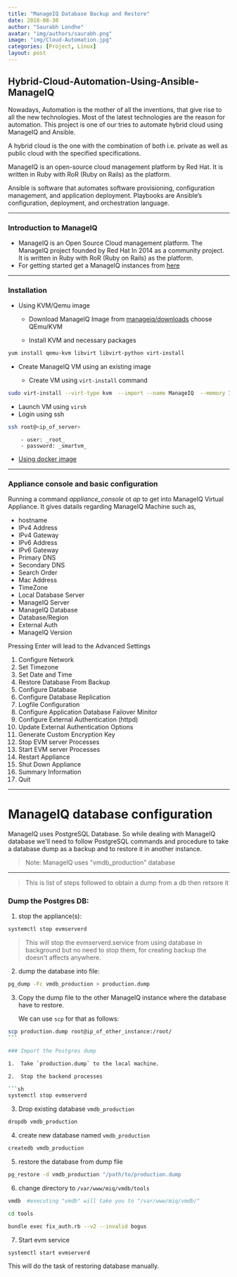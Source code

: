 ```yaml
---
title: "ManageIQ Database Backup and Restore"
date: 2018-08-30
author: "Saurabh Londhe"
avatar: "img/authors/saurabh.png"
image: "img/Cloud-Automation.jpg"
categories: [Project, Linux]
layout: post
---
```


## Hybrid-Cloud-Automation-Using-Ansible-ManageIQ

Nowadays, Automation is the mother of all the inventions, that give rise to all the new technologies. Most of the latest technologies are the reason for automation. This project is one of our tries to automate hybrid cloud using ManageIQ and Ansible.

A hybrid cloud is the one with the combination of both i.e. private as
well as public cloud with the specified specifications.

ManageIQ is an open-source cloud management platform by Red Hat. It is written in Ruby with RoR (Ruby on Rails) as the platform.

Ansible is software that automates software provisioning, configuration
management, and application deployment. Playbooks are Ansible’s
configuration, deployment, and orchestration language.

---

### Introduction to ManageIQ

- ManageIQ is an Open Source Cloud management platform. The ManageIQ project founded by Red Hat In 2014 as a community project. It is written in Ruby with RoR (Ruby on Rails) as the platform.
- For getting started get a ManageIQ instances from [here](http://manageiq.org/download/)

---

### Installation

- Using KVM/Qemu image

  - Download ManageIQ Image from [manageiq/downloads](http://manageiq.org/download/) choose QEmu/KVM

  - Install KVM and necessary packages

```sh
yum install qemu-kvm libvirt libvirt-python virt-install
```

- Create ManageIQ VM using an existing image

  - Create VM using `virt-install` command

```sh
sudo virt-install --virt-type kvm  --import --name ManageIQ  --memory 12288 --vcpus 4 --cpu host  --disk manageiq-openstack-gaprindashvili-5.qc2,format=qcow2,bus=virtio  --network default,model=virtio   --os-type=linux --os-variant=centos7.0   --graphics spice
```

- Launch VM using `virsh`
- Login using ssh

```sh
ssh root@<ip_of_server>
```

        - user: _root_
        - password: _smartvm_

- [Using docker image](https://saurabhlondhe.github.io/project/open_source/linux/2018/08/31/Install-manageiq-in-docker.html)

---

### Appliance console and basic configuration

Running a command _appliance_console_ ot _ap_ to get into ManageIQ Virtual Appliance. It gives datails regarding ManageIQ Machine such as,

- hostname
- IPv4 Address
- IPv4 Gateway
- IPv6 Address
- IPv6 Gateway
- Primary DNS
- Secondary DNS
- Search Order
- Mac Address
- TimeZone
- Local Database Server
- ManageIQ Server
- ManageIQ Database
- Database/Region
- External Auth
- ManageIQ Version

Pressing Enter will lead to the Advanced Settings

1. Configure Network
2. Set Timezone
3. Set Date and Time
4. Restore Database From Backup
5. Configure Database
6. Configure Database Replication
7. Logfile Configuration
8. Configure Application Database Failover Minitor
9. Configure External Authentication (httpd)
10. Update External Authentication Options
11. Generate Custom Encryption Key
12. Stop EVM server Processes
13. Start EVM server Processes
14. Restart Appliance
15. Shut Down Appliance
16. Summary Information
17. Quit

---

# ManageIQ database configuration

ManageIQ uses PostgreSQL Database. So while dealing with ManageIQ database we'll need to follow PostgreSQL commands and procedure to take a database dump as a backup and to restore it in another instance.

> Note: ManageIQ uses "vmdb_production" database

---

> This is list of steps followed to obtain a dump from a db then retsore it

### Dump the Postgres DB:

1.  stop the appliance(s):

```sh
systemctl stop evmserverd
```

> This will stop the evmserverd.service from using database in background but no need to stop them, for creating backup the doesn't affects anywhere.

2.  dump the database into file:

```sh
pg_dump -Fc vmdb_production > production.dump
```

3.  Copy the dump file to the other ManageIQ instance where the database have to restore.

    We can use `scp` for that as follows:

````sh
scp production.dump root@ip_of_other_instance:/root/
```

### Import the Postgres dump

1.  Take `production.dump` to the local machine.

2.  Stop the backend processes

```sh
systemctl stop evmserverd
````

3.  Drop existing database `vmdb_production`

```sh
dropdb vmdb_production
```

4.  create new database named `vmdb_production`

```sh
createdb vmdb_production
```

5.  restore the database from dump file

```sh
pg_restore -d vmdb_production "/path/to/production.dump
```

6.  change directory to `/var/www/miq/vmdb/tools`

```sh
vmdb  #executing "vmdb" will take you to "/var/www/miq/vmdb/"

cd tools

bundle exec fix_auth.rb --v2 --invalid bogus
```

7.  Start evm service

```sh
systemctl start evmserverd
```

This will do the task of restoring database manually.
